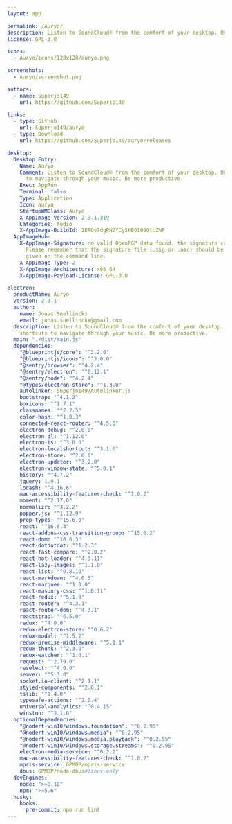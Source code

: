 ```yaml
---
layout: app

permalink: /Auryo/
description: Listen to SoundCloud® from the comfort of your desktop. Use keyboard shortcuts to navigate through your music. Be more productive.
license: GPL-3.0

icons:
  - Auryo/icons/128x128/auryo.png

screenshots:
  - Auryo/screenshot.png

authors:
  - name: Superjo149
    url: https://github.com/Superjo149

links:
  - type: GitHub
    url: Superjo149/auryo
  - type: Download
    url: https://github.com/Superjo149/auryo/releases

desktop:
  Desktop Entry:
    Name: Auryo
    Comment: Listen to SoundCloud® from the comfort of your desktop. Use keyboard shortcuts
      to navigate through your music. Be more productive.
    Exec: AppRun
    Terminal: false
    Type: Application
    Icon: auryo
    StartupWMClass: Auryo
    X-AppImage-Version: 2.3.1.319
    Categories: Audio
    X-AppImage-BuildId: 1EROv7dgPN2YCySHB0106QtuZNP
  AppImageHub:
    X-AppImage-Signature: no valid OpenPGP data found. the signature could not be verified.
      Please remember that the signature file (.sig or .asc) should be the first file
      given on the command line.
    X-AppImage-Type: 2
    X-AppImage-Architecture: x86_64
    X-AppImage-Payload-License: GPL-3.0

electron:
  productName: Auryo
  version: 2.3.1
  author:
    name: Jonas Snellinckx
    email: jonas.snellinckx@gmail.com
  description: Listen to SoundCloud® from the comfort of your desktop. Use keyboard
    shortcuts to navigate through your music. Be more productive.
  main: "./dist/main.js"
  dependencies:
    "@blueprintjs/core": "^3.2.0"
    "@blueprintjs/icons": "^3.0.0"
    "@sentry/browser": "^4.2.4"
    "@sentry/electron": "^0.12.1"
    "@sentry/node": "^4.2.4"
    "@types/electron-store": "^1.3.0"
    autolinker: Superjo149/Autolinker.js
    bootstrap: "^4.1.3"
    boxicons: "^1.7.1"
    classnames: "^2.2.5"
    color-hash: "^1.0.3"
    connected-react-router: "^4.5.0"
    electron-debug: "^2.0.0"
    electron-dl: "^1.12.0"
    electron-is: "^3.0.0"
    electron-localshortcut: "^3.1.0"
    electron-store: "^2.0.0"
    electron-updater: "^3.2.0"
    electron-window-state: "^5.0.1"
    history: "^4.7.2"
    jquery: 1.9.1
    lodash: "^4.16.6"
    mac-accessibility-features-check: "^1.0.2"
    moment: "^2.17.0"
    normalizr: "^3.2.2"
    popper.js: "^1.12.9"
    prop-types: "^15.6.0"
    react: "^16.6.3"
    react-addons-css-transition-group: "^15.6.2"
    react-dom: "^16.6.3"
    react-dotdotdot: "^1.2.3"
    react-fast-compare: "^2.0.2"
    react-hot-loader: "^4.3.11"
    react-lazy-images: "^1.1.0"
    react-list: "^0.8.10"
    react-markdown: "^4.0.3"
    react-marquee: "^1.0.0"
    react-masonry-css: "^1.0.11"
    react-redux: "^5.1.0"
    react-router: "^4.3.1"
    react-router-dom: "^4.3.1"
    reactstrap: "^6.5.0"
    redux: "^4.0.0"
    redux-electron-store: "^0.6.2"
    redux-modal: "^1.5.2"
    redux-promise-middleware: "^5.1.1"
    redux-thunk: "^2.3.0"
    redux-watcher: "^1.0.1"
    request: "^2.79.0"
    reselect: "^4.0.0"
    semver: "^5.3.0"
    socket.io-client: "^2.1.1"
    styled-components: "^2.0.1"
    tslib: "^1.4.0"
    typesafe-actions: "^2.0.4"
    universal-analytics: "^0.4.15"
    winston: "^3.1.0"
  optionalDependencies:
    "@nodert-win10/windows.foundation": "^0.2.95"
    "@nodert-win10/windows.media": "^0.2.95"
    "@nodert-win10/windows.media.playback": "^0.2.95"
    "@nodert-win10/windows.storage.streams": "^0.2.95"
    electron-media-service: "^0.2.2"
    mac-accessibility-features-check: "^1.0.2"
    mpris-service: GPMDP/mpris-service
    dbus: GPMDP/node-dbus#linux-only
  devEngines:
    node: ">=8.10"
    npm: ">=5.6"
  husky:
    hooks:
      pre-commit: npm run lint
---
```

